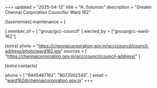 +++
updated = "2025-04-12"
title = "A. Solomon"
description = "Greater Chennai Corporation Councillor Ward 162"

[taxonomies]
maintenance = [

]
member_of = [
    "group/gcc-council"
]
elected_by = ["group/gcc-ward-162"]

[extra]
photo = "https://chennaicorporation.gov.in/gcc/council/council-address/photo/ward162.jpg"
sources = [
    "https://chennaicorporation.gov.in/gcc/council/council-address/"
]

[extra.contacts]

phone = [
    "9445467162",
    "8072002345",
    ]
email = "ward162@chennaicorporation.gov.in"
+++